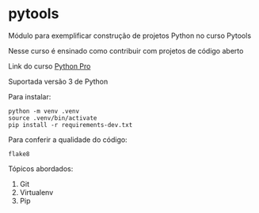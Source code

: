 # pytools


Módulo para exemplificar construção de projetos Python no curso Pytools

Nesse curso é ensinado como contribuir com projetos de código aberto

Link do curso [Python Pro](https://www.python.pro.br/modulos/pytools/)

Suportada versão 3 de Python

Para instalar:
```console
python -m venv .venv
source .venv/bin/activate
pip install -r requirements-dev.txt
```

Para conferir a qualidade do código:

``` console
flake8
```


Tópicos abordados:
1. Git
2. Virtualenv
3. Pip
